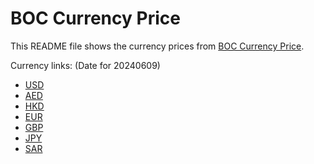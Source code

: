 # BOC Currency Price

This README file shows the currency prices from [BOC Currency Price](https://www.boc.cn/sourcedb/whpj/).

Currency links: (Date for 20240609)

- [USD](https://bocurrencyprice.techina.science/BOC_CURRENCY_PRICE/USD/20240609.json)
- [AED](https://bocurrencyprice.techina.science/BOC_CURRENCY_PRICE/AED/20240609.json)
- [HKD](https://bocurrencyprice.techina.science/BOC_CURRENCY_PRICE/HKD/20240609.json)
- [EUR](https://bocurrencyprice.techina.science/BOC_CURRENCY_PRICE/EUR/20240609.json)
- [GBP](https://bocurrencyprice.techina.science/BOC_CURRENCY_PRICE/GBP/20240609.json)
- [JPY](https://bocurrencyprice.techina.science/BOC_CURRENCY_PRICE/JPY/20240609.json)
- [SAR](https://bocurrencyprice.techina.science/BOC_CURRENCY_PRICE/SAR/20240609.json)
